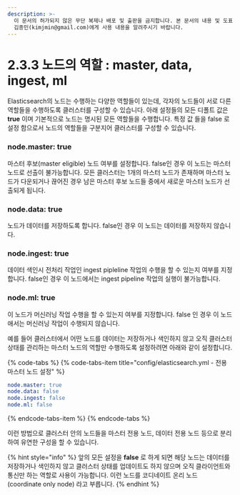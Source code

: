 ```yaml
---
description: >-
  이 문서의 허가되지 않은 무단 복제나 배포 및 출판을 금지합니다. 본 문서의 내용 및 도표 등을 인용하고자 하는 경우 출처를 명시하고
  김종민(kimjmin@gmail.com)에게 사용 내용을 알려주시기 바랍니다.
---
```


# 2.3.3 노드의 역할 : master, data, ingest, ml

  Elasticsearch의 노드는 수행하는 다양한 역할들이 있는데, 각자의 노드들이 서로 다른 역할들을 수행하도록 클러스터를 구성할 수 있습니다. 아래 설정들의 모든 디폴트 값은 **true** 이며 기본적으로 노드는 명시된 모든 역할들을 수행합니다. 특정 값 들을 false 로 설정 함으로서 노드의 역할들을 구분지어 클러스터를 구성할 수 있습니다.

### node.master: true

  마스터 후보\(master eligible\) 노드 여부를 설정합니다. false인 경우 이 노드는 마스터 노드로 선출이 불가능합니다. 모든 클러스터는 1개의 마스터 노드가 존재하며 마스터 노드가 다운되거나 끊어진 경우 남은 마스터 후보 노드들 중에서 새로운 마스터 노드가 선출되게 됩니다.

### node.data: true

   노드가 데이터를 저장하도록 합니다. false인 경우 이 노드는 데이터를 저장하지 않습니다.

### node.ingest: true

  데이터 색인시 전처리 작업인 ingest pipleline 작업의 수행을 할 수 있는지 여부를 지정합니다. false인 경우 이 노드에서는 ingest pipeline 작업의 실행이 불가능합니다.

### node.ml: true

  이 노드가 머신러닝 작업 수행을 할 수 있는지 여부를 지정합니다. false 인 경우 이 노드애서는 머신러닝 작업이 수행되지 않습니다.

  예를 들어 클러스터에서 어떤 노드를 데이터는 저장하거나 색인하지 않고 오직 클러스터 상태를 관리하는 마스터 노드의 역할만 수행하도록 설정하려면 아래와 같이 설정합니다.

{% code-tabs %}
{% code-tabs-item title="config/elasticsearch.yml - 전용 마스터 노드 설정" %}
```yaml
node.master: true
node.data: false
node.ingest: false
node.ml: false
```
{% endcode-tabs-item %}
{% endcode-tabs %}

  이런 방법으로 클러스터 안의 노드들을 마스터 전용 노드, 데이터 전용 노드 등으로 분리하여 유연한 구성을 할 수 있습니다.

{% hint style="info" %}
앞의 모든 설정을 **false** 로 하게 되면 해당 노드는 데이터를 저장하거나 색인하지 않고 클러스터 상태를 업데이트도 하지 않으며 오직 클라이언트와 통신만 하는 역할로 사용이 가능합니다. 이런 노드를 코디네이트 온리 노드 \(coordinate only node\) 라고 부릅니다.
{% endhint %}



